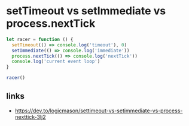 # setTimeout vs setImmediate vs process.nextTick

```js
let racer = function () {
  setTimeout(() => console.log('timeout'), 0)
  setImmediate(() => console.log('immediate'))
  process.nextTick(() => console.log('nextTick'))
  console.log('current event loop')
}

racer()
```

## links

- https://dev.to/logicmason/settimeout-vs-setimmediate-vs-process-nexttick-3lj2

